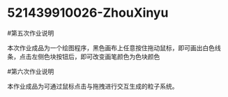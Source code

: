 # 521439910026-ZhouXinyu

#第五次作业说明

本次作业成品为一个绘图程序，黑色画布上任意按住拖动鼠标，即可画出白色线条，点击左侧色块按钮后，即可改变画笔颜色为色块颜色


#第六次作业说明

本作业成品为可通过鼠标点击与拖拽进行交互生成的粒子系统。
